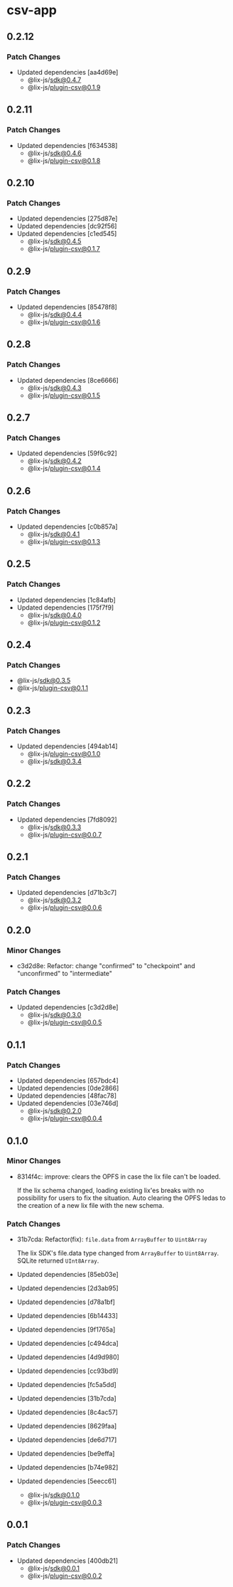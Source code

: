 # csv-app

## 0.2.12

### Patch Changes

- Updated dependencies [aa4d69e]
  - @lix-js/sdk@0.4.7
  - @lix-js/plugin-csv@0.1.9

## 0.2.11

### Patch Changes

- Updated dependencies [f634538]
  - @lix-js/sdk@0.4.6
  - @lix-js/plugin-csv@0.1.8

## 0.2.10

### Patch Changes

- Updated dependencies [275d87e]
- Updated dependencies [dc92f56]
- Updated dependencies [c1ed545]
  - @lix-js/sdk@0.4.5
  - @lix-js/plugin-csv@0.1.7

## 0.2.9

### Patch Changes

- Updated dependencies [85478f8]
  - @lix-js/sdk@0.4.4
  - @lix-js/plugin-csv@0.1.6

## 0.2.8

### Patch Changes

- Updated dependencies [8ce6666]
  - @lix-js/sdk@0.4.3
  - @lix-js/plugin-csv@0.1.5

## 0.2.7

### Patch Changes

- Updated dependencies [59f6c92]
  - @lix-js/sdk@0.4.2
  - @lix-js/plugin-csv@0.1.4

## 0.2.6

### Patch Changes

- Updated dependencies [c0b857a]
  - @lix-js/sdk@0.4.1
  - @lix-js/plugin-csv@0.1.3

## 0.2.5

### Patch Changes

- Updated dependencies [1c84afb]
- Updated dependencies [175f7f9]
  - @lix-js/sdk@0.4.0
  - @lix-js/plugin-csv@0.1.2

## 0.2.4

### Patch Changes

- @lix-js/sdk@0.3.5
- @lix-js/plugin-csv@0.1.1

## 0.2.3

### Patch Changes

- Updated dependencies [494ab14]
  - @lix-js/plugin-csv@0.1.0
  - @lix-js/sdk@0.3.4

## 0.2.2

### Patch Changes

- Updated dependencies [7fd8092]
  - @lix-js/sdk@0.3.3
  - @lix-js/plugin-csv@0.0.7

## 0.2.1

### Patch Changes

- Updated dependencies [d71b3c7]
  - @lix-js/sdk@0.3.2
  - @lix-js/plugin-csv@0.0.6

## 0.2.0

### Minor Changes

- c3d2d8e: Refactor: change "confirmed" to "checkpoint" and "unconfirmed" to "intermediate"

### Patch Changes

- Updated dependencies [c3d2d8e]
  - @lix-js/sdk@0.3.0
  - @lix-js/plugin-csv@0.0.5

## 0.1.1

### Patch Changes

- Updated dependencies [657bdc4]
- Updated dependencies [0de2866]
- Updated dependencies [48fac78]
- Updated dependencies [03e746d]
  - @lix-js/sdk@0.2.0
  - @lix-js/plugin-csv@0.0.4

## 0.1.0

### Minor Changes

- 8314f4c: improve: clears the OPFS in case the lix file can't be loaded.

  If the lix schema changed, loading existing lix'es breaks with no possibility for users to fix the situation. Auto clearing the OPFS ledas to the creation of a new lix file with the new schema.

### Patch Changes

- 31b7cda: Refactor(fix): `file.data` from `ArrayBuffer` to `Uint8Array`

  The lix SDK's file.data type changed from `ArrayBuffer` to `Uint8Array`. SQLite returned `UInt8Array`.

- Updated dependencies [85eb03e]
- Updated dependencies [2d3ab95]
- Updated dependencies [d78a1bf]
- Updated dependencies [6b14433]
- Updated dependencies [9f1765a]
- Updated dependencies [c494dca]
- Updated dependencies [4d9d980]
- Updated dependencies [cc93bd9]
- Updated dependencies [fc5a5dd]
- Updated dependencies [31b7cda]
- Updated dependencies [8c4ac57]
- Updated dependencies [8629faa]
- Updated dependencies [de6d717]
- Updated dependencies [be9effa]
- Updated dependencies [b74e982]
- Updated dependencies [5eecc61]
  - @lix-js/sdk@0.1.0
  - @lix-js/plugin-csv@0.0.3

## 0.0.1

### Patch Changes

- Updated dependencies [400db21]
  - @lix-js/sdk@0.0.1
  - @lix-js/plugin-csv@0.0.2
